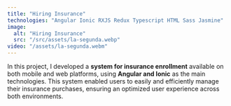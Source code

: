 ```yaml
---
title: "Hiring Insurance"
technologies: "Angular Ionic RXJS Redux Typescript HTML Sass Jasmine"
image:
  alt: "Hiring Insurance"
  src: "/src/assets/la-segunda.webp"
video: "/assets/la-segunda.webm"
---
```


In this project, I developed a **system for insurance enrollment** available on both mobile and web platforms, using **Angular and Ionic** as the main technologies. This system enabled users to easily and efficiently manage their insurance purchases, ensuring an optimized user experience across both environments.
